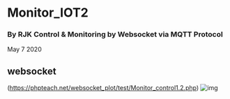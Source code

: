 # Monitor_IOT2
### By RJK Control & Monitoring by Websocket via MQTT Protocol
May 7 2020 
## websocket 
(https://phpteach.net/websocket_plot/test/Monitor_control1.2.php)
![img](https://phpteach.net/imgiots/testmonitor/mon1.png)
